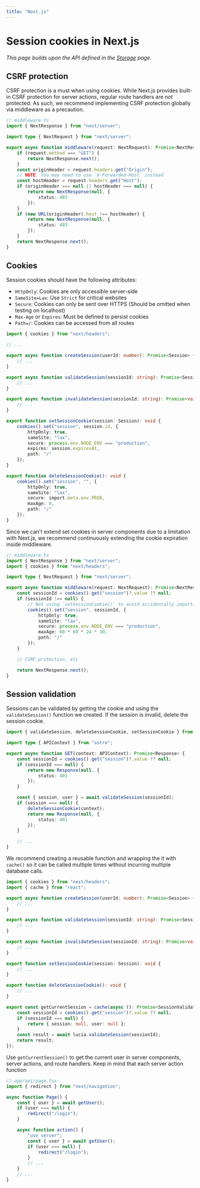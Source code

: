 ```yaml
---
title: "Next.js"
---
```


# Session cookies in Next.js

_This page builds upon the API defined in the [Storage](/sessions/storage) page._

## CSRF protection

CSRF protection is a must when using cookies. While Next.js provides built-in CSRF protection for server actions, regular route handlers are not protected. As such, we recommend implementing CSRF protection globally via middleware as a precaution.

```ts
// middleware.ts
import { NextResponse } from "next/server";

import type { NextRequest } from "next/server";

export async function middleware(request: NextRequest): Promise<NextResponse> {
	if (request.method === "GET") {
		return NextResponse.next();
	}
	const originHeader = request.headers.get("Origin");
	// NOTE: You may need to use `X-Forwarded-Host` instead
	const hostHeader = request.headers.get("Host");
	if (originHeader === null || hostHeader === null) {
		return new NextResponse(null, {
			status: 403
		});
	}
	if (new URL(originHeader).host !== hostHeader) {
		return new NextResponse(null, {
			status: 403
		});
	}
	return NextResponse.next();
}
```

## Cookies

Session cookies should have the following attributes:

- `HttpOnly`: Cookies are only accessible server-side
- `SameSite=Lax`: Use `Strict` for critical websites
- `Secure`: Cookies can only be sent over HTTPS (Should be omitted when testing on localhost)
- `Max-Age` or `Expires`: Must be defined to persist cookies
- `Path=/`: Cookies can be accessed from all routes

```ts
import { cookies } from "next/headers";

// ...

export async function createSession(userId: number): Promise<Session> {
	// ...
}

export async function validateSession(sessionId: string): Promise<SessionValidationResult> {
	// ...
}

export async function invalidateSession(sessionId: string): Promise<void> {
	// ...
}

export function setSessionCookie(session: Session): void {
	cookies().set("session", session.id, {
		httpOnly: true,
		sameSite: "lax",
		secure: process.env.NODE_ENV === "production",
		expires: session.expiresAt,
		path: "/"
	});
}

export function deleteSessionCookie(): void {
	cookies().set("session", "", {
		httpOnly: true,
		sameSite: "lax",
		secure: import.meta.env.PROD,
		maxAge: 0,
		path: "/"
	});
}
```

Since we can't extend set cookies in server components due to a limitation with Next.js, we recommend continuously extending the cookie expiration inside middleware.

```ts
// middleware.ts
import { NextResponse } from "next/server";
import { cookies } from "next/headers";

import type { NextRequest } from "next/server";

export async function middleware(request: NextRequest): Promise<NextResponse> {
	const sessionId = cookies().get("session")?.value ?? null;
	if (sessionId !== null) {
		// Not using `setSessionCookie()` to avoid accidentally importing Node-only modules.
		cookies().set("session", sessionId, {
			httpOnly: true,
			sameSite: "lax",
			secure: process.env.NODE_ENV === "production",
			maxAge: 60 * 60 * 24 * 30,
			path: "/"
		});
	}

	// CSRF protection, etc

	return NextResponse.next();
}
```

## Session validation

Sessions can be validated by getting the cookie and using the `validateSession()` function we created. If the session is invalid, delete the session cookie.

```ts
import { validateSession, deleteSessionCookie, setSessionCookie } from "$lib/server/auth";

import type { APIContext } from "astro";

export async function GET(context: APIContext): Promise<Response> {
	const sessionId = cookies().get("session")?.value ?? null;
	if (sessionId === null) {
		return new Response(null, {
			status: 401
		});
	}

	const { session, user } = await validateSession(sessionId);
	if (session === null) {
		deleteSessionCookie(context);
		return new Response(null, {
			status: 401
		});
	}

	// ...
}
```

We recommend creating a reusable function and wrapping the it with `cache()` so it can be called multiple times without incurring multiple database calls.

```ts
import { cookies } from "next/headers";
import { cache } from "react";

export async function createSession(userId: number): Promise<Session> {
	// ...
}

export async function validateSession(sessionId: string): Promise<SessionValidationResult> {
	// ...
}

export async function invalidateSession(sessionId: string): Promise<void> {
	// ...
}

export function setSessionCookie(session: Session): void {
	// ...
}

export function deleteSessionCookie(): void {
	// ...
}

export const getCurrentSession = cache(async (): Promise<SessionValidationResult> => {
	const sessionId = cookies().get("session")?.value ?? null;
	if (sessionId === null) {
		return { session: null, user: null };
	}
	const result = await lucia.validateSession(sessionId);
	return result;
});
```

Use `getCurrentSession()` to get the current user in server components, server actions, and route handlers. Keep in mind that each server action function

```ts
// app/api/page.tsx
import { redirect } from "next/navigation";

async function Page() {
	const { user } = await getUser();
	if (user === null) {
		redirect("/login");
	}

	async function action() {
		"use server";
		const { user } = await getUser();
		if (user === null) {
			redirect("/login");
		}
		// ...
	}
	// ...
}
```
